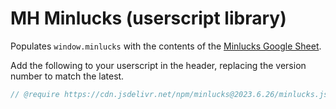 # MH Minlucks (userscript library)

Populates `window.minlucks` with the contents of the [Minlucks Google Sheet](https://docs.google.com/spreadsheets/d/13hKjNDFTFR3rTkmQzyi3d4ZDOlQJUvTfWPDQemmFW_Y/edit#gid=0).

Add the following to your userscript in the header, replacing the version number to match the latest.

```js
// @require https://cdn.jsdelivr.net/npm/minlucks@2023.6.26/minlucks.js
```
